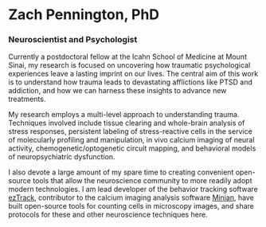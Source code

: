 # Zach Pennington, PhD
### Neuroscientist and Psychologist

Currently a postdoctoral fellow at the Icahn School of Medicine at Mount Sinai, my research is focused on uncovering how traumatic psychological experiences leave a lasting imprint on our lives.  The central aim of this work is to understand how trauma leads to devastating afflictions like PTSD and addiction, and how we can harness these insights to advance new treatments.

My research employs a multi-level approach to understanding trauma.  Techniques involved include tissue clearing and whole-brain analysis of stress responses, persistent labeling of stress-reactive cells in the service of molecularly profiling and manipulation, in vivo calcium imaging of neural activity, chemogenetic/optogenetic circuit mapping, and behavioral models of neuropsychiatric dysfunction.

I also devote a large amount of my spare time to creating convenient open-source tools that allow the neuroscience community to more readily adopt modern technologies.  I am lead developer of the behavior tracking software [ezTrack](https://github.com/DeniseCaiLab/ezTrack), contributor to the calcium imaging analysis software [Minian](https://github.com/denisecailab/minian), have built open-source tools for counting cells in microscopy images, and share protocols for these and other neuroscience techniques here.  
